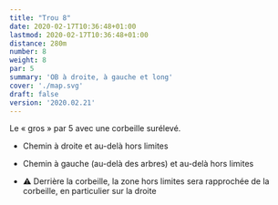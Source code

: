 ```yaml
---
title: "Trou 8"
date: 2020-02-17T10:36:48+01:00
lastmod: 2020-02-17T10:36:48+01:00
distance: 280m
number: 8
weight: 8
par: 5
summary: 'OB à droite, à gauche et long'
cover: './map.svg'
draft: false
version: '2020.02.21'
---
```


Le « gros » par 5 avec une corbeille surélevé.

 - Chemin à droite et au-delà hors limites
 - Chemin à gauche (au-delà des arbres) et au-delà hors limites

 - ⚠️ Derrière la corbeille, la zone hors limites sera rapprochée de la corbeille, en particulier sur la droite